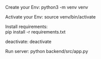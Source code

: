 
Create your Env:
python3 -m venv venv

Activate your Env:
source venv/bin/activate

Install requirements:   
pip install -r requirements.txt

deactivate:
deactivate

Run server:
python backend/src/app.py


